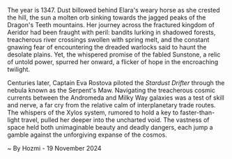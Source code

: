 
The year is 1347.  Dust billowed behind Elara's weary horse as she crested the hill, the sun a molten orb sinking towards the jagged peaks of the Dragon's Teeth mountains.  Her journey across the fractured kingdom of Aeridor had been fraught with peril: bandits lurking in shadowed forests, treacherous river crossings swollen with spring melt, and the constant gnawing fear of encountering the dreaded warlocks said to haunt the desolate plains.  Yet, the whispered promise of the fabled Sunstone, a relic of untold power, spurred her onward, a flicker of hope in the encroaching twilight.

Centuries later, Captain Eva Rostova piloted the *Stardust Drifter* through the nebula known as the Serpent's Maw.  Navigating the treacherous cosmic currents between the Andromeda and Milky Way galaxies was a test of skill and nerve, a far cry from the relative calm of interplanetary trade routes.  The whispers of the Xylos system, rumored to hold a key to faster-than-light travel,  pulled her deeper into the uncharted void.  The vastness of space held both unimaginable beauty and deadly dangers, each jump a gamble against the unforgiving expanse of the cosmos.

~ By Hozmi - 19 November 2024
